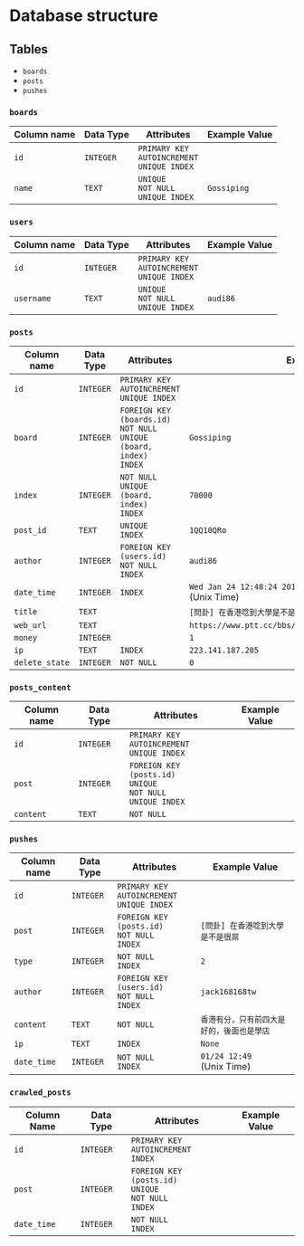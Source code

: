 # Database structure

## Tables

* `boards`
* `posts`
* `pushes`

### `boards`

| Column name | Data Type | Attributes                                             | Example Value |
| ----------- | --------- | ------------------------------------------------------ | ------------- |
| `id`        | `INTEGER` | `PRIMARY KEY`<br />`AUTOINCREMENT`<br />`UNIQUE INDEX` |               |
| `name`      | `TEXT`    | `UNIQUE`<br />`NOT NULL`<br />`UNIQUE INDEX`           | `Gossiping`   |

### `users`

| Column name | Data Type | Attributes                                             | Example Value |
| ----------- | --------- | ------------------------------------------------------ | ------------- |
| `id`        | `INTEGER` | `PRIMARY KEY`<br />`AUTOINCREMENT`<br />`UNIQUE INDEX` |               |
| `username`  | `TEXT`    | `UNIQUE`<br />`NOT NULL`<br />`UNIQUE INDEX`           | `audi86`      |

### `posts`

| Column name    | Data Type | Attributes                                                   | Example Value                                              |
| -------------- | --------- | ------------------------------------------------------------ | ---------------------------------------------------------- |
| `id`           | `INTEGER` | `PRIMARY KEY`<br />`AUTOINCREMENT`<br />`UNIQUE INDEX`       |                                                            |
| `board`        | `INTEGER` | `FOREIGN KEY (boards.id)`<br />`NOT NULL`<br />`UNIQUE (board, index)`<br />`INDEX` | `Gossiping`                                                |
| `index`        | `INTEGER` | `NOT NULL`<br />`UNIQUE (board, index)`<br />`INDEX`         | `70000`                                                    |
| `post_id`      | `TEXT`    | `UNIQUE`<br />`INDEX`                                        | `1QQ10QRo`                                                 |
| `author`       | `INTEGER` | `FOREIGN KEY (users.id)`<br />`NOT NULL`<br />`INDEX`        | `audi86`                                                   |
| `date_time`    | `INTEGER` | `INDEX`                                                      | `Wed Jan 24 12:48:24 2018`<br />(Unix Time)                |
| `title`        | `TEXT`    |                                                              | `[問卦] 在香港唸到大學是不是很屌`                          |
| `web_url`      | `TEXT`    |                                                              | `https://www.ptt.cc/bbs/Gossiping/M.1543497666.A.6EC.html` |
| `money`        | `INTEGER` |                                                              | `1`                                                        |
| `ip`           | `TEXT`    | `INDEX`                                                      | `223.141.187.205`                                          |
| `delete_state` | `INTEGER` | `NOT NULL`                                                   | `0`                                                        |

### `posts_content`

| Column name | Data Type | Attributes                                                   | Example Value |
| ----------- | --------- | ------------------------------------------------------------ | ------------- |
| `id`        | `INTEGER` | `PRIMARY KEY`<br />`AUTOINCREMENT`<br />`UNIQUE INDEX`       |               |
| `post`      | `INTEGER` | `FOREIGN KEY (posts.id)`<br />`UNIQUE`<br />`NOT NULL`<br />`UNIQUE INDEX` |               |
| `content`   | `TEXT`    | `NOT NULL`                                                   |               |

### `pushes`

| Column name | Data Type | Attributes                                             | Example Value                              |
| ----------- | --------- | ------------------------------------------------------ | ------------------------------------------ |
| `id`        | `INTEGER` | `PRIMARY KEY`<br />`AUTOINCREMENT`<br />`UNIQUE INDEX` |                                            |
| `post`      | `INTEGER` | `FOREIGN KEY (posts.id)`<br />`NOT NULL`<br />`INDEX`  | `[問卦] 在香港唸到大學是不是很屌`          |
| `type`      | `INTEGER` | `NOT NULL`<br />`INDEX`                                | `2`                                        |
| `author`    | `INTEGER` | `FOREIGN KEY (users.id)`<br />`NOT NULL`<br />`INDEX`  | `jack168168tw`                             |
| `content`   | `TEXT`    | `NOT NULL`                                             | `香港有分，只有前四大是好的，後面也是學店` |
| `ip`        | `TEXT`    | `INDEX`                                                | `None`                                     |
| `date_time` | `INTEGER` | `NOT NULL`<br />`INDEX`                                | `01/24 12:49`<br />(Unix Time)             |

### `crawled_posts`

| Column Name | Data Type | Attributes                                                   | Example Value |
| ----------- | --------- | ------------------------------------------------------------ | ------------- |
| `id`        | `INTEGER` | `PRIMARY KEY`<br />`AUTOINCREMENT`<br />`INDEX`              |               |
| `post`      | `INTEGER` | `FOREIGN KEY (posts.id)`<br />`UNIQUE`<br />`NOT NULL`<br />`INDEX` |               |
| `date_time` | `INTEGER` | `NOT NULL`<br />`INDEX`                                      |               |

